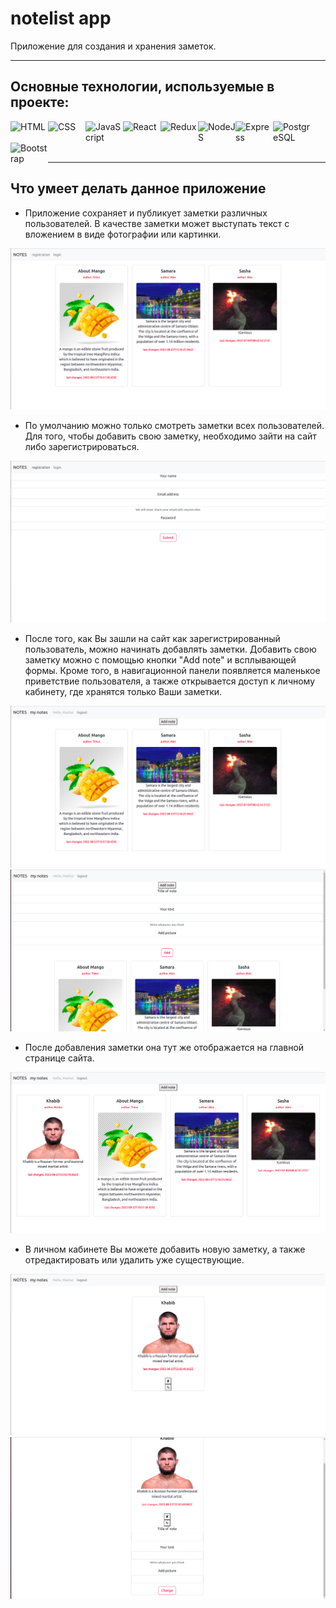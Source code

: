 # notelist app
Приложение для создания и хранения заметок.
___

## Основные технологии, используемые в проекте:
<img align="left" alt="HTML" width="60px" src="https://img.icons8.com/color/344/html-5--v1.png" />
<img align="left" alt="CSS" width="60px" src="https://img.icons8.com/color/344/css3.png" />
<img align="left" alt="JavaScript" width="60px" src="https://img.icons8.com/color/344/javascript--v2.png" />
<img align="left" alt="React" width="60px" src="https://img.icons8.com/color/344/react-native.png" />
<img align="left" alt="Redux" width="60px" src="https://img.icons8.com/color/344/redux.png" />
<img align="left" alt="NodeJS" width="60px" src="https://img.icons8.com/fluency/344/node-js.png" />
<img align="left" alt="Express" width="60px" src="https://stickker.net/wp-content/uploads/2016/01/express.svg_.png" />
<img align="left" alt="PostgreSQL" width="60px" src="https://img.icons8.com/color/344/postgreesql.png" />
<img align="left" alt="Bootstrap" width="60px" src="https://img.icons8.com/color/344/bootstrap.png" />
<br/>
<br/>
<br/>

___
## Что умеет делать данное приложение
- Приложение сохраняет и публикует заметки различных пользователей. В качестве заметки может выступать текст с вложением в виде фотографии или картинки. 


![start](https://github.com/alpobaggins/notelist/blob/master/readme-pic/start.png?raw=true)
- По умолчанию можно только смотреть заметки всех пользователей. Для того, чтобы добавить свою заметку, необходимо зайти на сайт либо зарегистрироваться.  


![register](https://github.com/alpobaggins/notelist/blob/master/readme-pic/register.png?raw=true)
- После того, как Вы зашли на сайт как зарегистрированный пользователь, можно начинать добавлять заметки. Добавить свою заметку можно с помощью кнопки "Add note" и всплывающей формы. Кроме того, в навигационной панели появляется маленькое приветствие пользователя, а также открывается доступ к личному кабинету, где хранятся только Ваши заметки.


![withoutadd](https://github.com/alpobaggins/notelist/blob/master/readme-pic/withoutadd.png?raw=true)
![add](https://github.com/alpobaggins/notelist/blob/master/readme-pic/add.png?raw=true)
- После добавления заметки она тут же отображается на главной странице сайта.


![mainpage](https://github.com/alpobaggins/notelist/blob/master/readme-pic/mainpage.png?raw=true)
- В личном кабинете Вы можете добавить новую заметку, а также отредактировать или удалить уже существующие.


![lk](https://github.com/alpobaggins/notelist/blob/master/readme-pic/lk.png?raw=true)
![lkchange](https://github.com/alpobaggins/notelist/blob/master/readme-pic/lkwithchange.png?raw=true)
